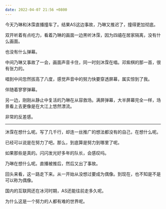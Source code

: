 ```yaml
---
date: 2022-04-07 21:56 +0800
---
```

<!-- more -->

今天乃琳和沐霂直播撞车了。结果AS这边事故，乃琳又推迟了，撞得更加彻底。

双开听着有点吃力，看着乃琳的画面一边黑听沐霂，因为四禧在居家隔离，没有什么画面。

也没有什么弹幕。

中间乃琳又事故了一会，画面声音卡住，同一时刻沐霂在唱。邓紫棋的那一首，很有张力的。

唱到中间忽然拔高了八度，感觉声音中的努力快要穿透屏幕，属实惊到了我。

伴随着寥寥弹幕。

另一边，刚刚从静止中复活的乃琳在从容救场。满屏弹幕，大半屏幕完全一样，场景看上去更像是在大江上悠然漂流。

非常的反差感。

----

沐霂在想什么呢。写了几千行，却连一丝推广的想法都没有的自己，在想什么呢。

已经可以说是在努力了吧。那么，到底算是努力到哪里了呢。

如果那些是真的。闪闪发光好多年的队长，会感叹吗。

乃琳在想什么呢。直播被推后，然后又出了事故。

回头来看，这一路走下来。从一开始从没想过要成为偶像。到现在，也不知是不是可以称为偶像。

国内的互联网还在冰河时期，AS还能往前走多久呢。

为什么这是一个努力的人都有难的世界呢。
